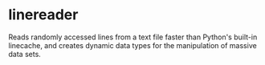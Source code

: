 linereader
==========

Reads randomly accessed lines from a text file faster than Python's built-in linecache, and creates dynamic data types for the manipulation of massive data sets.
